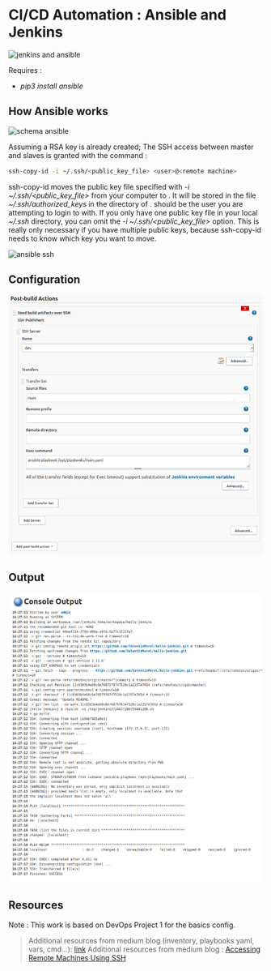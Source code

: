 # CI/CD Automation : Ansible and Jenkins
![jenkins and ansible](https://justtech.blog/wp-content/uploads/2019/06/jenPyAns.png)

Requires : 
- _pip3 install ansible_

## How Ansible works 

![schema ansible](https://1.cms.s81c.com/sites/default/files/2018-11-22/Ansible_ov.png)

Assuming a RSA key is already created; The SSH access between master and slaves is granted with the command : 
```sh
ssh-copy-id -i ~/.ssh/<public_key_file> <user>@<remote machine>
```

ssh-copy-id moves the public key file specified with _-i ~/.ssh/<public_key_file>_ from your computer to _<remote machine>_. It will be stored in the file _~/.ssh/authorized_keys_ in the directory of _<user>_.
_<user>_ should be the user you are attempting to login to _<remote machine>_ with.
If you only have one public key file in your local _~/.ssh_ directory, you can omit the _-i ~/.ssh/<public_key_file>_ option. This is really only necessary if you have multiple public keys, because ssh-copy-id needs to know which key you want to move.

![ansible ssh](https://www.middlewareinventory.com/wp-content/uploads/2018/09/TheObjective.png)

## Configuration
![configuration jenkins](./images/configuration_jenkins.PNG)

## Output
![output ansible](./images/output_ansible_jenkins.PNG)


## Resources

Note : This work is based on DevOps Project 1 for the basics config.
> Additional resources from medium blog (inventory, playbooks yaml, vars, cmd...): [link](https://medium.com/faun/ansible-it-automation-part-1-e889d3c13cd4)
> Additional resources from medium blog : [Accessing Remote Machines Using SSH](https://medium.com/@jakewies/accessing-remote-machines-using-ssh-55a0fdf5e9d8)